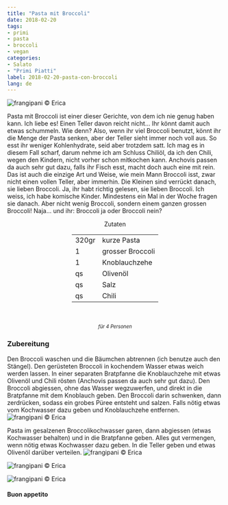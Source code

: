```yaml
---
title: "Pasta mit Broccoli"
date: 2018-02-20
tags:
- primi
- pasta
- broccoli
- vegan
categories:
- Salato
- "Primi Piatti"
label: 2018-02-20-pasta-con-broccoli
lang: de
---
```

![](../2018-02-20-pasta-con-broccoli/header.jpg "frangipani © Erica")

Pasta mit Broccoli ist einer dieser Gerichte, von dem ich nie genug haben kann. Ich liebe es! Einen Teller davon reicht nicht... Ihr könnt damit auch etwas schummeln. Wie denn? Also, wenn ihr viel Broccoli benutzt, könnt ihr die Menge der Pasta senken, aber der Teller sieht immer noch voll aus. So esst ihr weniger Kohlenhydrate, seid aber trotzdem satt. Ich mag es in diesem Fall scharf, darum nehme ich am Schluss Chiliöl, da ich den Chili, wegen den Kindern, nicht vorher schon mitkochen kann. Anchovis passen da auch sehr gut dazu, falls ihr Fisch esst, macht doch auch eine mit rein. Das ist auch die einzige Art und Weise, wie mein Mann Broccoli isst, zwar nicht einen vollen Teller, aber immerhin. Die Kleinen sind verrückt danach, sie lieben Broccoli. Ja, ihr habt richtig gelesen, sie lieben Broccoli. Ich weiss, ich habe komische Kinder. Mindestens ein Mal in der Woche fragen sie danach. Aber nicht wenig Broccoli, sondern einem ganzen grossen Broccoli! Naja... und ihr: Broccoli ja oder Broccoli nein?

<div id="wrapper" style="text-align: center">
  <div id="yourdiv" style="display: inline-block;">
    <div class="ingredients">
      <div class="ingredients-title">Zutaten</div>
      <table>
        <tbody>
          <tr>
            <td>320gr</td>
            <td>kurze Pasta</td>
          </tr>
          <tr>
            <td>1</td>
            <td>grosser Broccoli</td>
          </tr>
          <tr>
            <td>1</td>
            <td>Knoblauchzehe</td>
          </tr>
          <tr>
            <td>qs</td>
            <td>Olivenöl</td>
          </tr>
          <tr>
            <td>qs</td>
            <td>Salz</td>
          </tr>
          <tr>
            <td>qs</td>
            <td>Chili</td>
          </tr>
        </tbody>
      </table>
      <br></br>
      <i class="pull-right" style="font-size: 80%;">für 4 Personen</i>
    </div>
  </div>
</div>


<h3>
  <font color="grey">
    <i class="fa-solid fa-gears"></i>
  </font> Zubereitung
</h3>

Den Broccoli waschen und die Bäumchen abtrennen (ich benutze auch den Stängel). Den gerüsteten Broccoli in kochendem Wasser etwas weich werden lassen. In einer separaten Bratpfanne die Knoblauchzehe mit etwas Olivenöl und Chili rösten (Anchovis passen da auch sehr gut dazu). Den Broccoli abgiessen, ohne das Wasser wegzuwerfen, und direkt in die Bratpfanne mit dem Knoblauch geben. Den Broccoli darin schwenken, dann zerdrücken, sodass ein grobes Püree entsteht und salzen. Falls nötig etwas vom Kochwasser dazu geben und Knoblauchzehe entfernen.
![](../2018-02-20-pasta-con-broccoli/broccoli.jpg "frangipani © Erica")

Pasta im gesalzenen Broccolikochwasser garen, dann abgiessen (etwas Kochwasser behalten) und in die Bratpfanne geben. Alles gut vermengen, wenn nötig etwas Kochwasser dazu geben. In die Teller geben und etwas Olivenöl darüber verteilen.
![](../2018-02-20-pasta-con-broccoli/risultato3.jpg "frangipani © Erica")

![](../2018-02-20-pasta-con-broccoli/risultato2.jpg "frangipani © Erica")

![](../2018-02-20-pasta-con-broccoli/risultato1.jpg "frangipani © Erica")

<h4>Buon appetito
  <font color="red">
    <i class="fa-regular fa-face-smile"></i>
  </font>
</h4>
